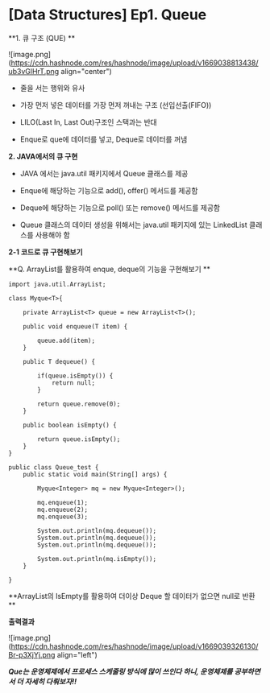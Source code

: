 # [Data Structures] Ep1. Queue

**1. 큐 구조 (QUE) **


![image.png](https://cdn.hashnode.com/res/hashnode/image/upload/v1669038813438/ub3vGlHrT.png align="center")

-  줄을 서는 행위와 유사 

- 가장 먼저 넣은 데이터를 가장 먼저 꺼내는 구조 (선입선출(FIFO)) 

- LILO(Last In, Last Out)구조인 스택과는 반대 

- Enque로 que에 데이터를 넣고, Deque로 데이터를 꺼냄 


**2. JAVA에서의 큐 구현**

-  JAVA 에서는 java.util 패키지에서 Queue 클래스를 제공 

- Enque에 해당하는 기능으로 add(), offer() 메서드를 제공함 

- Deque에 해당하는 기능으로 poll() 또는 remove() 메서드를 제공함 

- Queue 클래스의 데이터 생성을 위해서는 java.util 패키지에 있는 LinkedList 클래스를 사용해야 함


**2-1 코드로 큐 구현해보기**

**Q. ArrayList를 활용하여 enque, deque의 기능을 구현해보기 **


```
import java.util.ArrayList;

class Myque<T>{
	
	private ArrayList<T> queue = new ArrayList<T>();
	
	public void enqueue(T item) {
		
		queue.add(item);
	}
	
	public T dequeue() {
		
		if(queue.isEmpty()) {
			return null;
		}
		
		return queue.remove(0);
	}
	
	public boolean isEmpty() {
		
		return queue.isEmpty();
	}
}

public class Queue_test {
	public static void main(String[] args) {
		
		Myque<Integer> mq = new Myque<Integer>();
		
		mq.enqueue(1);
		mq.enqueue(2);
		mq.enqueue(3);
		
		System.out.println(mq.dequeue());
		System.out.println(mq.dequeue());
		System.out.println(mq.dequeue());
		
		System.out.println(mq.isEmpty());
	}

}

``` 

**ArrayList의 IsEmpty를 활용하여 더이상 Deque 할 데이터가 없으면 null로 반환 **

**출력결과**

![image.png](https://cdn.hashnode.com/res/hashnode/image/upload/v1669039326130/Br-p3XjYj.png align="left")

***Que는 운영체제에서 프로세스 스케줄링 방식에 많이 쓰인다 하니, 운영체제를 공부하면서 더 자세히 다뤄보자!!***
 




 